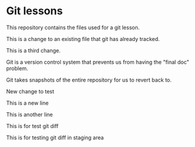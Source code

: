 # Git lessons

This repository contains the files used for a git lesson.

This is a change to an existing file that git has already tracked.

This is a third change.

Git is a version control system that prevents us from having the "final doc" problem.

Git takes snapshots of the entire repository for us to revert back to.

New change to test

This is a new line

This is another line

This is for test git diff

This is for testing git diff in staging area
